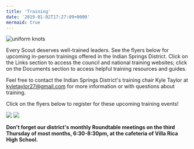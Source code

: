 ```yaml
---
title: 'Training'
date: '2019-01-02T17:27:09+0000'
mermaid: true
---
```


![uniform knots](/uploads/Training-Knots.jpg)

Every Scout deserves well-trained leaders. See the flyers below for upcoming in-person trainings offered in the Indian Springs District. Click on the Links section to access the council and national training websites; click on the Documents section to access helpful training resources and guides.

Feel free to contact the Indian Springs District's training chair Kyle Taylor at kyletaylor27@gmail.com for more information or with questions about training.

Click on the flyers below to register for these upcoming training events!

 [![](/uploads/ITOLS-14-15-March-2020.jpg)](https://www.atlantabsa.org/event/3842/15375/Basic-IOLS---Villa-Rica---March-2020) [![](/uploads/YPT-Announcement.jpg)](https://www.scouting.org/training/youth-protection/) 

__Don't forget our district's monthly Roundtable meetings on the third Thursday of most months, 6:30-8:30pm, at the cafeteria of Villa Rica High School.__

<!-- {{<charts/vc-program/training>}} -->
